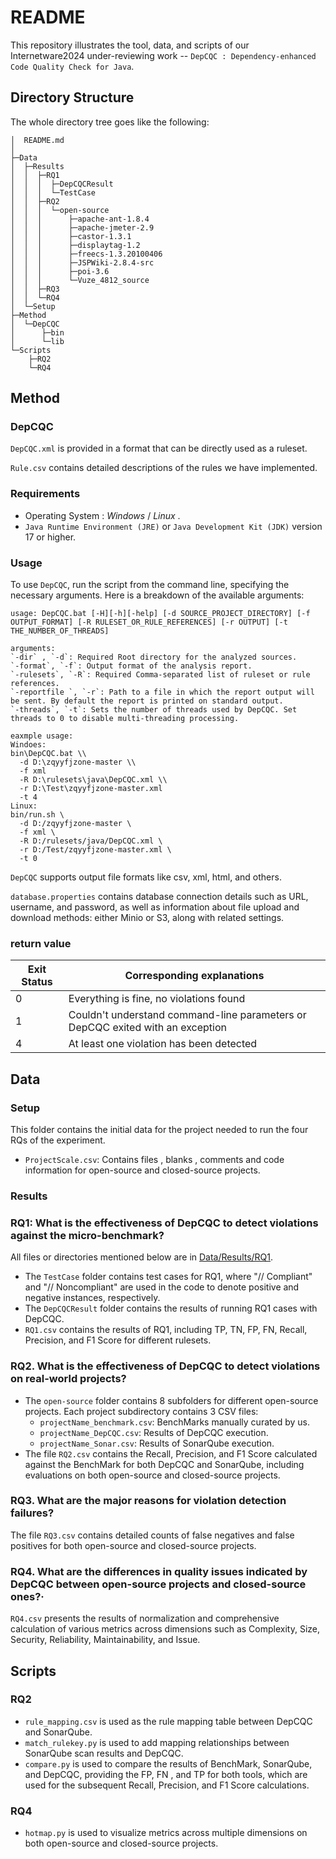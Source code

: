 # README

This repository illustrates the tool, data, and scripts of our Internetware2024 under-reviewing work --  `DepCQC : Dependency-enhanced Code Quality Check for Java`.

## Directory Structure

The whole directory tree goes like the following:

```
│  README.md
│
├─Data
│  ├─Results
│  │  ├─RQ1
│  │  │  ├─DepCQCResult
│  │  │  └─TestCase
│  │  ├─RQ2
│  │  │  └─open-source
│  │  │      ├─apache-ant-1.8.4
│  │  │      ├─apache-jmeter-2.9
│  │  │      ├─castor-1.3.1
│  │  │      ├─displaytag-1.2
│  │  │      ├─freecs-1.3.20100406
│  │  │      ├─JSPWiki-2.8.4-src
│  │  │      ├─poi-3.6
│  │  │      └─Vuze_4812_source
│  │  ├─RQ3
│  │  └─RQ4
│  └─Setup
├─Method
│  └─DepCQC
│      ├─bin
│      └─lib
└─Scripts
    ├─RQ2
    └─RQ4
```



## Method

### DepCQC

`DepCQC.xml` is provided in a format that can be directly used as a ruleset.

`Rule.csv` contains detailed descriptions of the rules we have implemented.

### Requirements

- Operating System : *Windows* / *Linux* .
- `Java Runtime Environment (JRE)` or `Java Development Kit (JDK)` version 17 or higher.

### Usage

To use `DepCQC`, run the script from the command line, specifying the necessary arguments. Here is a breakdown of the available arguments:

```less
usage: DepCQC.bat [-H][-h][-help] [-d SOURCE_PROJECT_DIRECTORY] [-f OUTPUT_FORMAT] [-R RULESET_OR_RULE_REFERENCES] [-r OUTPUT] [-t THE_NUMBER_OF_THREADS] 

arguments:
`-dir` , `-d`: Required Root directory for the analyzed sources.
`-format`, `-f`: Output format of the analysis report.
`-rulesets`, `-R`: Required Comma-separated list of ruleset or rule references.
`-reportfile `, `-r`: Path to a file in which the report output will be sent. By default the report is printed on standard output.
`-threads`, `-t`: Sets the number of threads used by DepCQC. Set threads to 0 to disable multi-threading processing.

eaxmple usage:
Windoes:
bin\DepCQC.bat \\
  -d D:\zqyyfjzone-master \\
  -f xml 
  -R D:\rulesets\java\DepCQC.xml \\
  -r D:\Test\zqyyfjzone-master.xml
  -t 4
Linux:
bin/run.sh \
  -d D:/zqyyfjzone-master \
  -f xml \
  -R D:/rulesets/java/DepCQC.xml \
  -r D:/Test/zqyyfjzone-master.xml \
  -t 0
```

`DepCQC` supports output file formats like csv, xml, html, and others.

`database.properties` contains database connection details such as URL, username, and password, as well as information about file upload and download methods: either Minio or S3, along with related settings.

### return value

| Exit Status | Corresponding explanations                                   |
| ----------- | ------------------------------------------------------------ |
| 0           | Everything is fine, no violations found                      |
| 1           | Couldn't understand command-line parameters or DepCQC exited with an exception |
| 4           | At least one violation has been detected                     |

## Data

### Setup

This folder contains the initial data for the project needed to run the four RQs of the experiment.

- `ProjectScale.csv`: Contains files , blanks , comments and code information for open-source and closed-source projects.

### Results

### RQ1: What is the effectiveness of DepCQC to detect violations against the micro-benchmark?

All files or directories mentioned below are in [Data/Results/RQ1](Data/Results/RQ1).

- The  `TestCase` folder contains test cases for RQ1, where "// Compliant" and "// Noncompliant" are used in the code to denote positive and negative instances, respectively.
- The `DepCQCResult` folder contains the results of running RQ1 cases with DepCQC.
- `RQ1.csv` contains the results of RQ1, including TP, TN, FP, FN, Recall, Precision, and F1 Score for different rulesets.

### RQ2. What is the effectiveness of DepCQC to detect violations on real-world projects?

- The `open-source` folder contains 8 subfolders for different open-source projects. Each project subdirectory contains 3 CSV files:
  - `projectName_benchmark.csv`: BenchMarks manually curated by us.
  - `projectName_DepCQC.csv`: Results of DepCQC execution.
  - `projectName_Sonar.csv`: Results of SonarQube execution.
- The file `RQ2.csv` contains the Recall, Precision, and F1 Score calculated against the BenchMark for both DepCQC and SonarQube, including evaluations on both open-source and closed-source projects.

### RQ3. What are the major reasons for violation detection failures?

The file `RQ3.csv` contains detailed counts of false negatives and false positives for both open-source and closed-source projects.

### RQ4. What are the differences in quality issues indicated by DepCQC between open-source projects and closed-source ones?·

`RQ4.csv` presents the results of normalization and comprehensive calculation of various metrics across dimensions such as Complexity, Size, Security, Reliability, Maintainability, and Issue.

## Scripts

### RQ2

- `rule_mapping.csv` is used  as the rule mapping table between DepCQC and SonarQube.
- `match_rulekey.py` is used to add mapping relationships between SonarQube scan results and DepCQC.
- `compare.py` is used to compare the results of BenchMark, SonarQube, and DepCQC, providing the FP, FN , and TP for both tools, which are used for the subsequent Recall, Precision, and F1 Score calculations.

### RQ4

- `hotmap.py`  is used to visualize metrics across multiple dimensions on both open-source and closed-source projects.